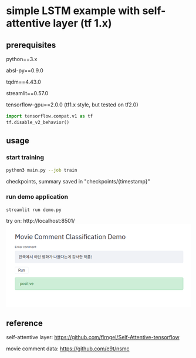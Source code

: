 # simple LSTM example with self-attentive layer (tf 1.x)
## prerequisites
python==3.x

absl-py==0.9.0

tqdm==4.43.0

streamlit==0.57.0

tensorflow-gpu==2.0.0  (tf1.x style, but tested on tf2.0)
```python
import tensorflow.compat.v1 as tf
tf.disable_v2_behavior()
```
## usage
### start training
```bash
python3 main.py --job train
```
checkpoints, summary saved in "checkpoints/{timestamp}"
### run demo application
```bash
streamlit run demo.py 
```
try on: http://localhost:8501/
<img src="demo.png" width="700px" title="demo" alt="demo"></img>


## reference
self-attentive layer: https://github.com/flrngel/Self-Attentive-tensorflow

movie comment data: https://github.com/e9t/nsmc
